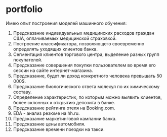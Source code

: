 # portfolio
Имею опыт построения моделей машинного обучения:  
1) Предсказание индивидуальных медицинских расходов граждан США, оплачиваемых медицинской страховкой.  
2) Построение классификатора, позволяющего своевременно определять уходящих клиентов банка.  
3) Сегментация клиентов торгового центра, выделение разных групп покупателей.  
4) Предсказание совершения покупки пользователем во время его сессии на сайте интернет-магазина.  
5) Предсказание, будет ли доход конкретного человека превышать 50 000$.  
6) Предсказание биологического ответа молекул по их химическому составу.  
7) Определение характеристик, по которым можно выявить клиентов, более склонных к открытию депозита в банке.  
8) Предсказание рейтинга отеля на Booking.com.  
9) EDA - анализ резюме на hh.ru.  
10) Предсказание маркетинговой кампании банка.  
11) Предсказание цены автомобиля.  
12) Предсказание времени поездки на такси.  

